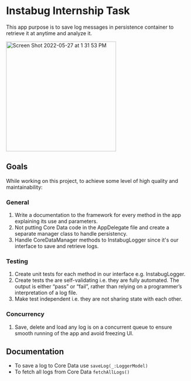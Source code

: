 # Instabug Internship Task
This app purpose is to save log messages in persistence container to retrieve it at anytime and analyze it.

<img width="300" alt="Screen Shot 2022-05-27 at 1 31 53 PM" src="https://user-images.githubusercontent.com/42544598/170691519-fd6ac020-b86e-4bc6-b551-aa92aaf31e84.png">

## Goals
While working on this project, to achieve some level of high quality and maintainability:

### General

1. Write a documentation to the framework for every method in the app explaining its use and parameters. 
2. Not putting Core Data code in the AppDelegate file and create a separate manager class to handle persistency.
3. Handle CoreDataManager methods to InstabugLogger since it's our interface to save and retrieve logs.

### Testing

1. Create unit tests for each method in our interface e.g. InstabugLogger.
2. Create tests the are self-validating i.e. they are fully automated. The output is either “pass” or “fail”, rather than relying on a programmer’s interpretation of a log file.
3. Make test independent i.e. they are not sharing state with each other.

### Concurrency

1. Save, delete and load any log is on a concurrent queue to ensure smooth running of the app and avoid freezing UI.



## Documentation

- To save a log to Core Data use `saveLog(_:LoggerModel)`
- To fetch all logs from Core Data `fetchAllLogs()`


